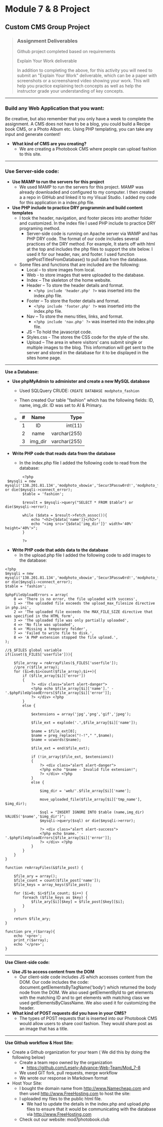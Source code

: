 # Module 7 &amp; 8 Project
## Custom CMS Group Project

> ### **Assignment Deliverables**
> <p>Github project completed based on requirements</p>
> <p>Explain Your Work deliverable</p>
> <p>In addition to completing the above, for this activity you will need to submit an "Explain Your Work" deliverable, which can be a paper with screenshots or a screenshared video showing your work. This will help you practice explaining tech concepts as well as help the instructor grade your understanding of key concepts.</p>

---

### **Build any Web Application that you want:**

Be creative, but also remember that you only have a week to complete the assignment. A CMS does not have to be a blog, you could build a Recipe book CMS, or a Photo Album etc. Using PHP templating, you can take any input and generate content!
- **What kind of CMS are you creating?**
  - We are creating a Photobook CMS where people can upload fashion to this site.

---

### **Use Server-side code:**
- **Use MAMP to run the servers for this project**
  - We used MAMP to run the servers for this project. MAMP was already downloaded and configured to my computer. I then created a a repo in GitHub and linked it to my Visual Studio. I added my code for this application in a index.php file.
- **Use PHP include to practice DRY programmin and build content templates**
  - I took the header, navigation, and footer pieces into another folder and customized. In the index file I used PHP include to practice DRY programing method.
    - Server-side code is running on Apache server via WAMP and has PHP DRY code. The format of our code includes several practices of the DRY method. For example, It starts off with html at the top and includes the php files to support the site below. I used it for our header, nav, and footer. I used function getPostTitlesFromDatabase() to pull data from the database.
  - Some files and functions that are included are the following:
    - Local – to store images from local.
    - Web - to store images that were uploaded to the database.
    - Index – The skeleton of the home website.
    - Header – To store the header details and format.
      - `<?php include 'header.php' ?>` was inserted into the index.php file.
    - Footer – To store the footer details and format.
      - `<?php include 'footer.php' ?>` was inserted into the index.php file.
    - Nav – To store the menu titles, links, and format.
      - `<?php include 'nav.php' ?>` was inserted into the index.php file.
    - JS – To hold the javascript code.
    - Styles.css - The stores the CSS code for the style of the site.
    - Upload – The area in where visitors’ cans submit single or multiple images to the blog. This information will get sent to the server and stored in the database for it to be displayed in the sites home page.

--- 

**Use a Database:**
- **Use phpMyAdmin to administer and create a new MySQL database**
  - Used SQLQuery CRUDE: `CREATE DATABASE modphoto_fashion`
  - Then created Our table "fashion" which has the following fields: ID, name, img_dir. ID was set to AI & Primary.

  - | # | Name         |     Type     |
    | - |:------------:| ------------:|
    | 1 | ID           |   int(11)    |
    | 2 | name         | varchar(255) |
    | 3 | img_dir      | varchar(255) | 
    
- **Write PHP code that reads data from the database**
  - In the index.php file I added the following code to read from the database:
```  
        <?php
 $mysqli = new mysqli('138.201.81.134','modphoto_vbowie','Secur3Passw0rd!','modphoto_fashion') or die($mysqli->connect_error);
        $table = 'fashion';
        
        $result = $mysqli->query("SELECT * FROM $table") or die($mysqli->error);
        
        while ($data = $result->fetch_assoc()){
            echo "<h2>{$data['name']}</h2>";
            echo "<img src='{$data['img_dir']}' width='40%' height='40%'>";
        }
        
        ?>
```
- **Write PHP code that adds data to the database**
  - In the upload.php file I added the following code to add images to the database:
```  
<?php
$mysqli = new mysqli('138.201.81.134','modphoto_vbowie','Secur3Passw0rd!','modphoto_fashion') or die($mysqli->connect_error);
$table = 'fashion';

$phpFileUploadErrors = array(
    0 => 'There is no error, the file uploaded with success',
    1 => 'The uploaded file exceeds the upload_max_filesize directive in php.ini',
    2 => 'The uploaded file exceeds the MAX_FILE_SIZE directive that was specified in the HTML form',
    3 => 'The uploaded file was only partially uploaded',
    4 => 'No file was uploaded',
    6 => 'Missing a temporary folder',
    7 => 'Failed to write file to disk.',
    8 => 'A PHP extension stopped the file upload.',
);

//$_$FILES global variable
if(isset($_FILES['userfile'])){
    
    $file_array = reArrayFiles($_FILES['userfile']);
    //pre_r($file_array);
    for ($i=0;$i<count($file_array);$i++){
        if ($file_array[$i]['error']) 
        {
            ?> <div class="alert alert-danger"> 
            <?php echo $file_array[$i]['name'].' - '.$phpFileUploadErrors[$file_array[$i]['error']]; 
            ?> </div> <?php
        }
        else {
            
            $extensions = array('jpg','png','gif','jpeg');
            
            $file_ext = explode('.',$file_array[$i]['name']);
            
            $name = $file_ext[0];
            $name = preg_replace("!-!"," ",$name);
            $name = ucwords($name);
            
            $file_ext = end($file_ext);
            
            if (!in_array($file_ext, $extensions)) 
            {
                ?> <div class="alert alert-danger"> 
                <?php echo "$name - Invalid file extension!"; 
                ?> </div> <?php
            }
            else {
                
                $img_dir = 'web/'.$file_array[$i]['name'];
                
                move_uploaded_file($file_array[$i]['tmp_name'], $img_dir);
                
                $sql = "INSERT IGNORE INTO $table (name,img_dir) VALUES('$name','$img_dir')";
                $mysqli->query($sql) or die($mysqli->error);
                
                ?> <div class="alert alert-success"> 
                <?php echo $name.' - '.$phpFileUploadErrors[$file_array[$i]['error']]; 
                ?> </div> <?php
            }
        }
    }
}

function reArrayFiles(&$file_post) {

    $file_ary = array();
    $file_count = count($file_post['name']);
    $file_keys = array_keys($file_post);

    for ($i=0; $i<$file_count; $i++) {
        foreach ($file_keys as $key) {
            $file_ary[$i][$key] = $file_post[$key][$i];
        }
    }

    return $file_ary;
}

function pre_r($array){
    echo '<pre>';
    print_r($array);
    echo '</pre>';
}
```

---
**Use Client-side code:**
- **Use JS to access content from the DOM**
  - Our client-side code includes JS which accesses content from the DOM. Our code includes the code: document.getElementsByTagName('body') which returned the body node from the DOM. We also used getElementById to get elements with the matching ID and to get elements with matching class we used getElementsByClassName. We also used it for customizing the header.
- **What kind of POST requests did you have in your CMS?**
  - The types of POST requests that is inserted into our Photobook CMS would allow users to share cool fashion. They would share post as an image that has a title.
  
---
**Use Github workflow & Host Site:**
- Create a Github organization for your team ( We did this by doing the following below)
  - Create a team repo owned by the organization
    - https://github.com/Lesely-Advance-Web-Team/Mod_7-8
  - We used GIT fork, pull requests, merge workflow
  - We wrote our response in Markdown format
- Host Your Site:
  - I bought the domain name from http://www.Namecheap.com and then used http://www.FreeHosting.com to host the site:
  - I uploaded my files to the public html file. 
    - We had to update the details in the index.php and upload.php files to ensure that it would be communicating with the database via http://www.FreeHosting.com
  - Check out our website: mod7photobook.club

  

